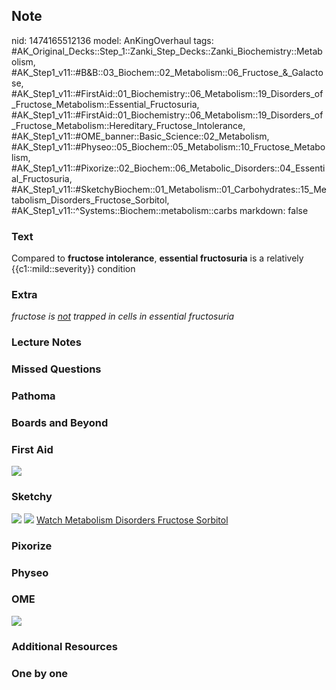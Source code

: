 ## Note
nid: 1474165512136
model: AnKingOverhaul
tags: #AK_Original_Decks::Step_1::Zanki_Step_Decks::Zanki_Biochemistry::Metabolism, #AK_Step1_v11::#B&B::03_Biochem::02_Metabolism::06_Fructose_&_Galactose, #AK_Step1_v11::#FirstAid::01_Biochemistry::06_Metabolism::19_Disorders_of_Fructose_Metabolism::Essential_Fructosuria, #AK_Step1_v11::#FirstAid::01_Biochemistry::06_Metabolism::19_Disorders_of_Fructose_Metabolism::Hereditary_Fructose_Intolerance, #AK_Step1_v11::#OME_banner::Basic_Science::02_Metabolism, #AK_Step1_v11::#Physeo::05_Biochem::05_Metabolism::10_Fructose_Metabolism, #AK_Step1_v11::#Pixorize::02_Biochem::06_Metabolic_Disorders::04_Essential_Fructosuria, #AK_Step1_v11::#SketchyBiochem::01_Metabolism::01_Carbohydrates::15_Metabolism_Disorders_Fructose_Sorbitol, #AK_Step1_v11::^Systems::Biochem::metabolism::carbs
markdown: false

### Text
<div>
  Compared to <b>fructose intolerance</b>, <b>essential
  fructosuria</b> is a relatively {{c1::mild::severity}} condition
</div>

### Extra
<i>fructose is <u>not</u> trapped in cells in essential
fructosuria</i>

### Lecture Notes


### Missed Questions


### Pathoma


### Boards and Beyond


### First Aid
<img src="tmp4ppvv5.png">

### Sketchy
<img src="Screen%20Shot%202021-01-07%20at%2015.08.09.jpg">
<img src="Screen%20Shot%202021-01-07%20at%2015.08.32.jpg"> <a href=
"https://dashboard.sketchy.com/study/medical/courses/medical-biochemistry/units/medical-biochemistry-metabolism/videos/medical-biochemistry-metabolism-carbohydrates-metabolism-and-disorders-of-fructose-and-sorbitol?utm_source=anki&utm_medium=partnership&utm_campaign=february_update&utm_content=medical">
Watch Metabolism Disorders Fructose Sorbitol</a>

### Pixorize


### Physeo


### OME
<div class="ome-widget">
  <a href=
  "https://onlinemeded.org/spa/metabolism?ref=anki"><img src=
  "_OME_AnkiFlashcards_Topic_6.png"></a>
</div>

### Additional Resources


### One by one


